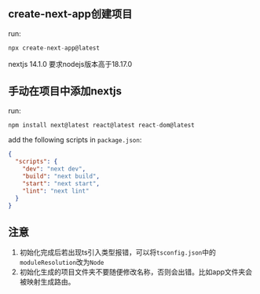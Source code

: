 ## create-next-app创建项目
run: 
```js
npx create-next-app@latest
```
nextjs 14.1.0 要求nodejs版本高于18.17.0

## 手动在项目中添加nextjs
run:
```js
npm install next@latest react@latest react-dom@latest
```

add the following scripts in `package.json`:
```json
{
  "scripts": {
    "dev": "next dev",
    "build": "next build",
    "start": "next start",
    "lint": "next lint"
  }
}
```

## 注意
1. 初始化完成后若出现ts引入类型报错，可以将`tsconfig.json`中的`moduleResolution`改为`Node`
2. 初始化生成的项目文件夹不要随便修改名称，否则会出错。比如app文件夹会被映射生成路由。

